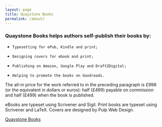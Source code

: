 ```yaml
---
layout: page
title: Quaystone Books
permalink: /about/
---
```


### Quaystone Books helps authors self-publish their books by:

*     Typesetting for ePub, Kindle and print;
*     Designing covers for ebook and print;
*     Publishing on Amazon, Google Play and Draft2Digital;
*     Helping to promote the books on Goodreads.

The all-in price for the work referred to in the preceding paragraph is £998 (or the equivalent in dollars or euros): half (£499) payable on commission and half (£499) when the book is published.

eBooks are typeset using Scrivener and Sigil.
Print books are typeset using Scrivener and LaTeX.
Covers are designed by Pulp Web Design.



[Quaystone Books](https://thrillers.pub)

